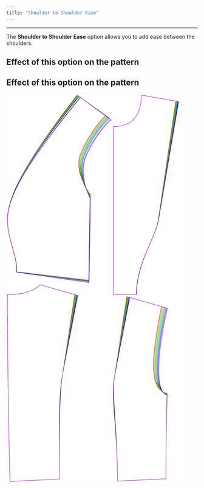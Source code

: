 ```yaml
---
title: "Shoulder to Shoulder Ease"
---
```


***

The **Shoulder to Shoulder Ease** option allows you to add ease between the shoulders.

## Effect of this option on the pattern

## Effect of this option on the pattern

![This image shows the effect of this option by superimposing several variants that have a different value for this option](noble_shouldertoshoulderease_sample.svg "Effect of this option on the pattern")
